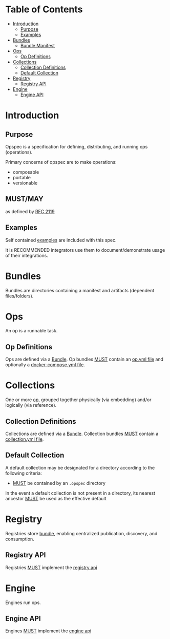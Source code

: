 # Table of Contents

- [Introduction](#introduction)
    - [Purpose](#purpose)
    - [Examples](#examples)
- [Bundles](#bundles)
    - [Bundle Manifest](#bundle-manifest)
- [Ops](#ops)
    - [Op Definitions](#op-definitions)
- [Collections](#collections)
    - [Collection Definitions](#collection-definitions)
    - [Default Collection](#default-collection)
- [Registry](#registry)
    - [Registry API](#registry-api)
- [Engine](#engine)
    - [Engine API](#engine-api)

# Introduction

## Purpose

Opspec is a specification for defining, distributing, and running ops
(operations).

Primary concerns of opspec are to make operations:

- composable
- portable
- versionable

## MUST/MAY

as defined by [RFC 2119](https://tools.ietf.org/html/rfc2119)

## Examples

Self contained [examples](examples/) are included with this spec.

It is RECOMMENDED integrators use them to document/demonstrate usage of
their integrations.


# Bundles

Bundles are directories containing a manifest and artifacts (dependent
files/folders).

# Ops

An op is a runnable task.

## Op Definitions

Ops are defined via a [Bundle](#bundles). Op bundles
[MUST](#mustmay) contain an [op.yml file](op.yml-file.md) and
optionally a [docker-compose.yml file](docker-compose.yml.md).


# Collections

One or more [op](#ops), grouped together physically (via embedding)
and/or logically (via reference).

## Collection Definitions

Collections are defined via a [Bundle](#bundles). Collection bundles
[MUST](#mustmay) contain a
[collection.yml file](collection.yml-file.md).


## Default Collection

A default collection may be designated for a directory according to the
following criteria:

- [MUST](#mustmay) be contained by an `.opspec` directory

In the event a default collection is not present in a directory, its
nearest ancestor [MUST](#mustmay) be used as the effective default


# Registry

Registries store [bundle](#bundles), enabling centralized publication,
discovery, and consumption.

## Registry API

Registries [MUST](#mustmay) implement the
[registry api](registry-oai_spec.yaml)


# Engine

Engines run ops.

## Engine API

Engines [MUST](#mustmay) implement the
[engine api](engine-oai_spec.yaml)
